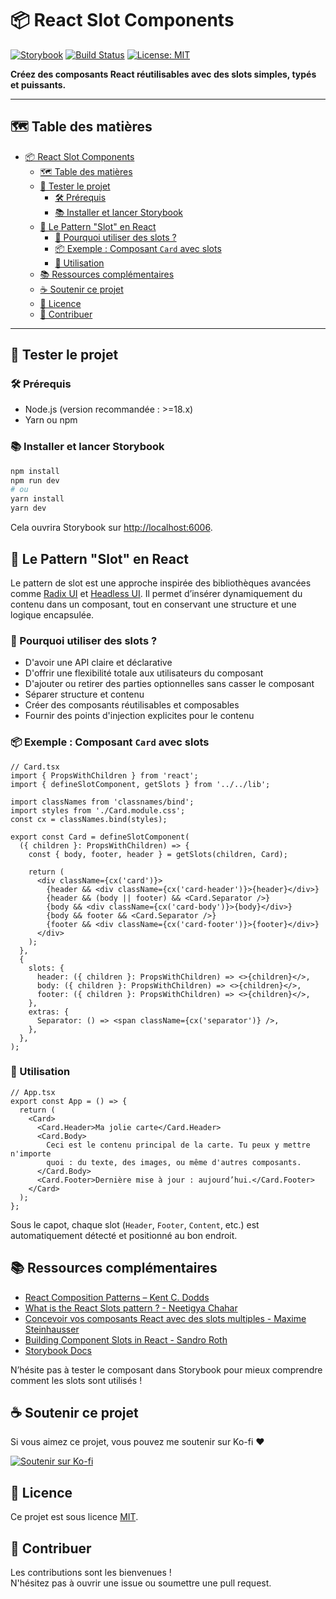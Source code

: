 # 📦 React Slot Components

[![Storybook](https://img.shields.io/badge/Storybook-Live-purple?logo=storybook&logoColor=white)](https://isilin.github.io/react-slot/)
[![Build Status](https://github.com/Isilin/react-slot/actions/workflows/deploy-storybook.yml/badge.svg)](https://github.com/Isilin/react-slot/actions/workflows/deploy-storybook.yml)
[![License: MIT](https://img.shields.io/badge/License-MIT-yellow.svg)](https://opensource.org/licenses/MIT)

**Créez des composants React réutilisables avec des slots simples, typés et puissants.**

---

## 🗺️ Table des matières

- [📦 React Slot Components](#-react-slot-components)
  - [🗺️ Table des matières](#️-table-des-matières)
  - [🧪 Tester le projet](#-tester-le-projet)
    - [🛠️ Prérequis](#️-prérequis)
    - [📚 Installer et lancer Storybook](#-installer-et-lancer-storybook)
  - [🧩 Le Pattern "Slot" en React](#-le-pattern-slot-en-react)
    - [📘 Pourquoi utiliser des slots ?](#-pourquoi-utiliser-des-slots-)
    - [📦 Exemple : Composant `Card` avec slots](#-exemple--composant-card-avec-slots)
    - [🧪 Utilisation](#-utilisation)
  - [📚 Ressources complémentaires](#-ressources-complémentaires)
  - [☕ Soutenir ce projet](#-soutenir-ce-projet)
  - [🪪 Licence](#-licence)
  - [🤝 Contribuer](#-contribuer)

---

## 🧪 Tester le projet

### 🛠️ Prérequis

- Node.js (version recommandée : >=18.x)
- Yarn ou npm

### 📚 Installer et lancer Storybook

```bash
npm install
npm run dev
# ou
yarn install
yarn dev
```

Cela ouvrira Storybook sur [http://localhost:6006](http://localhost:6006).

## 🧩 Le Pattern "Slot" en React

Le pattern de slot est une approche inspirée des bibliothèques avancées comme [Radix UI](https://www.radix-ui.com/) et [Headless UI](https://headlessui.dev/). Il permet d’insérer dynamiquement du contenu dans un composant, tout en conservant une structure et une logique encapsulée.

### 📘 Pourquoi utiliser des slots ?

- D'avoir une API claire et déclarative
- D'offrir une flexibilité totale aux utilisateurs du composant
- D'ajouter ou retirer des parties optionnelles sans casser le composant
- Séparer structure et contenu
- Créer des composants réutilisables et composables
- Fournir des points d'injection explicites pour le contenu

### 📦 Exemple : Composant `Card` avec slots

```tsx
// Card.tsx
import { PropsWithChildren } from 'react';
import { defineSlotComponent, getSlots } from '../../lib';

import classNames from 'classnames/bind';
import styles from './Card.module.css';
const cx = classNames.bind(styles);

export const Card = defineSlotComponent(
  ({ children }: PropsWithChildren) => {
    const { body, footer, header } = getSlots(children, Card);

    return (
      <div className={cx('card')}>
        {header && <div className={cx('card-header')}>{header}</div>}
        {header && (body || footer) && <Card.Separator />}
        {body && <div className={cx('card-body')}>{body}</div>}
        {body && footer && <Card.Separator />}
        {footer && <div className={cx('card-footer')}>{footer}</div>}
      </div>
    );
  },
  {
    slots: {
      header: ({ children }: PropsWithChildren) => <>{children}</>,
      body: ({ children }: PropsWithChildren) => <>{children}</>,
      footer: ({ children }: PropsWithChildren) => <>{children}</>,
    },
    extras: {
      Separator: () => <span className={cx('separator')} />,
    },
  },
);
```

### 🧪 Utilisation

```tsx
// App.tsx
export const App = () => {
  return (
    <Card>
      <Card.Header>Ma jolie carte</Card.Header>
      <Card.Body>
        Ceci est le contenu principal de la carte. Tu peux y mettre n'importe
        quoi : du texte, des images, ou même d'autres composants.
      </Card.Body>
      <Card.Footer>Dernière mise à jour : aujourd’hui.</Card.Footer>
    </Card>
  );
};
```

Sous le capot, chaque slot (`Header`, `Footer`, `Content`, etc.) est automatiquement détecté et positionné au bon endroit.

## 📚 Ressources complémentaires

- [React Composition Patterns – Kent C. Dodds](https://kentcdodds.com/blog/compound-components-with-react-hooks)
- [What is the React Slots pattern ? - Neetigya Chahar](https://dev.to/neetigyachahar/what-is-the-react-slots-pattern-2ld9)
- [Concevoir vos composants React avec des slots multiples - Maxime Steinhausser](https://www.elao.com/blog/dev/react-component-slots)
- [Building Component Slots in React - Sandro Roth](https://sandroroth.com/blog/react-slots/)
- [Storybook Docs](https://storybook.js.org/docs/react/get-started/introduction)

N’hésite pas à tester le composant dans Storybook pour mieux comprendre comment les slots sont utilisés !

## ☕ Soutenir ce projet

Si vous aimez ce projet, vous pouvez me soutenir sur Ko-fi ❤️

[![Soutenir sur Ko-fi](https://img.shields.io/badge/Soutenir_sur_Ko--fi-F96400?logo=kofi&logoColor=white)](https://ko-fi.com/isilin)

## 🪪 Licence

Ce projet est sous licence [MIT](https://opensource.org/licenses/MIT).

## 🤝 Contribuer

Les contributions sont les bienvenues !  
N'hésitez pas à ouvrir une issue ou soumettre une pull request.
